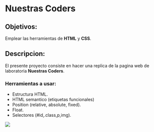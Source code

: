 # Nuestras Coders

## Objetivos:

Emplear las herramientas de **HTML** y **CSS**.

## Descripcion:

El presente proyecto consiste en hacer una replica de la pagina web de laboratoria **Nuestras Coders**.

### Herramientas a usar:

* Estructura HTML.
* HTML semantico (etiquetas funcionales)
* Position (relative, absolute, fixed).
* Float.
* Selectores (#id,.class,p,img).

![](https://github.com/Laboratoria/curricula-js/blob/632783f957accef3442934c87cecd254a202f2db/03-interactive-site/00-html-and-css/09-guided-exercises/img-nuestras-coders.png?raw=true)
